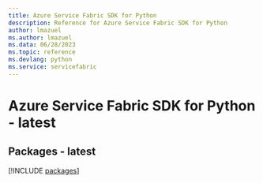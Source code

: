 ```yaml
---
title: Azure Service Fabric SDK for Python
description: Reference for Azure Service Fabric SDK for Python
author: lmazuel
ms.author: lmazuel
ms.data: 06/28/2023
ms.topic: reference
ms.devlang: python
ms.service: servicefabric
---
```

# Azure Service Fabric SDK for Python - latest
## Packages - latest
[!INCLUDE [packages](service-fabric-index.md)]